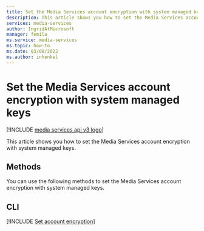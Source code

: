 ```yaml
---
title: Set the Media Services account encryption with system managed keys
description: This article shows you how to set the Media Services account encryption with system managed keys.
services: media-services
author: IngridAtMicrosoft
manager: femila 
ms.service: media-services
ms.topic: how-to
ms.date: 03/08/2022
ms.author: inhenkel
---
```


# Set the Media Services account encryption with system managed keys

[!INCLUDE [media services api v3 logo](./includes/v3-hr.md)]

This article shows you how to set the Media Services account encryption with system managed keys.

## Methods

You can use the following methods to set the Media Services account encryption with system managed keys.

## CLI

[!INCLUDE [Set account encryption](./includes/task-set-account-encryption-customer-managed-key-cli.md)]
